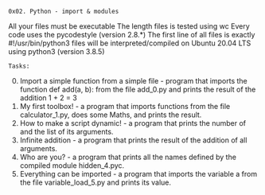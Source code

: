	0x02. Python - import & modules

All your files must be executable
The length files is tested using wc
Every code uses the pycodestyle (version 2.8.*)
The first line of all files is exactly #!/usr/bin/python3
files will be interpreted/compiled on Ubuntu 20.04 LTS using python3 (version 3.8.5)

	Tasks:
0. Import a simple function from a simple file -  program that imports the function def add(a, b): from the file add_0.py and prints the result of the addition 1 + 2 = 3
1. My first toolbox! - a program that imports functions from the file calculator_1.py, does some Maths, and prints the result.
2. How to make a script dynamic! - a program that prints the number of and the list of its arguments.
3. Infinite addition - a program that prints the result of the addition of all arguments.
4. Who are you? - a program that prints all the names defined by the compiled module hidden_4.pyc.
5. Everything can be imported - a program that imports the variable a from the file variable_load_5.py and prints its value.

